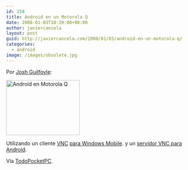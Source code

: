 ```yaml
---
id: 158
title: Android en un Motorola Q
date: 2008-01-03T10:39:08+00:00
author: javiercancela
layout: post
guid: http://javiercancela.com/2008/01/03/android-en-un-motorola-q/
categories:
  - android
image: /images/obsolete.jpg
---
```

Por [Josh Guilfoyle](http://devtcg.blogspot.com/2007/12/android-vnc-part-deux.html):

<img src="http://farm3.static.flickr.com/2216/2162090008_42638812a1_o.jpg" alt="Android en Motorola Q" height="150" width="200" />

Utilizando un cliente [VNC](http://es.wikipedia.org/wiki/VNC "VNC") [para Windows Mobile](http://dotnetvnc.sourceforge.net/ ".NET VNC Viewer"). y un [servidor VNC para Android](http://code.google.com/p/android-vnc/ "android-vnc").

Vía [TodoPocketPC](http://foro.todopocketpc.com/showthread.php?t=161911 "Android en un Motorola Q").
